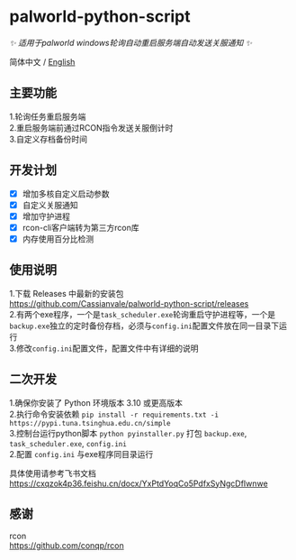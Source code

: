 # palworld-python-script  

_✨ 适用于palworld windows轮询自动重启服务端自动发送关服通知 ✨_  

简体中文 / [English](./README_EN.md)  

## 主要功能  

1.轮询任务重启服务端  
2.重启服务端前通过RCON指令发送关服倒计时  
3.自定义存档备份时间  

## 开发计划  

- [x] 增加多核自定义启动参数  
- [x] 自定义关服通知  
- [x] 增加守护进程  
- [x] rcon-cli客户端转为第三方rcon库  
- [x] 内存使用百分比检测  

## 使用说明  

1.下载 Releases 中最新的安装包  
https://github.com/Cassianvale/palworld-python-script/releases  
2.有两个exe程序，一个是`task_scheduler.exe`轮询重启守护进程等，一个是`backup.exe`独立的定时备份存档，必须与`config.ini`配置文件放在同一目录下运行  
3.修改`config.ini`配置文件，配置文件中有详细的说明  

## 二次开发  

1.确保你安装了 Python 环境版本 3.10 或更高版本  
2.执行命令安装依赖 `pip install -r requirements.txt -i https://pypi.tuna.tsinghua.edu.cn/simple`  
3.控制台运行python脚本 `python pyinstaller.py` 打包 `backup.exe`, `task_scheduler.exe`, `config.ini`  
2.配置 `config.ini` 与exe程序同目录运行  

具体使用请参考飞书文档  
https://cxqzok4p36.feishu.cn/docx/YxPtdYoqCo5PdfxSyNgcDfIwnwe  

## 感谢  
rcon  
https://github.com/conqp/rcon  